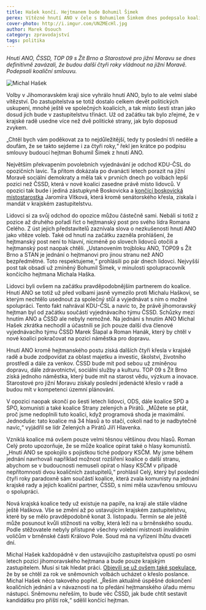 ```yaml
---
title: Hašek končí. Hejtmanem bude Bohumil Šimek
perex: Vítězné hnutí ANO v čele s Bohumilem Šimkem dnes podepsalo koaliční smlouvu s ČSSD, TOP 09 s Žít Brno a Starosty. Součástí dohody je rozdělení postů v krajské radě.
cover-photo: http://i.imgur.com/UNZMEcHl.jpg
author: Marek Osouch
category: zpravodajství
tags: politika
---
```


*Hnutí ANO, ČSSD, TOP 09 s Žít Brno a Starostové pro jižní Moravu se dnes definitivně zavázali, že budou další čtyři roky vládnout na jižní Moravě. Podepsali koaliční smlouvu.*

<img src="http://i.imgur.com/UNZMEcH.jpg" alt="Michal Hašek" class="img-responsive img-popup" data-author="Tomáš Znamenáček">

Volby v Jihomoravském kraji sice vyhrálo hnutí ANO, bylo to ale velmi slabé vítězství. Do zastupitelstva se totiž dostalo celkem devět politických uskupení, mnohé ještě ve společných koalicích, a tak místo šesti stran jako dosud jich bude v zastupitelstvu třináct. Už od začátku tak bylo zřejmé, že v krajské radě usedne více než dvě politické strany, jak bylo doposud zvykem.

„Chtěl bych vám poděkovat za to nejdůležitější, tedy ty poslední tři neděle a doufám, že se takto sejdeme i za čtyři roky,“ řekl jen krátce po podpisu smlouvy budoucí hejtman Bohumil Šimek z hnutí ANO.

Největším překvapením povolebních vyjednávání je odchod KDU-ČSL do opozičních lavic. Ta přitom dokázala po dvanácti letech porazit na jižní Moravě sociální demokraty a měla tak v prvních dnech po volbách lepší pozici než ČSSD, která v nové koalici zasedne právě místo lidovců. V opozici tak bude i jediná zástupkyně Boskovicka a [končící boskovická místostarostka](http://www.ohlasy.info/clanky/2016/10/mistostarostka-hamalova.html) Jaromíra Vítková, která kromě senátorského křesla, získala i mandát v krajském zastupitelstvu.

Lidovci si za svůj odchod do opozice můžou částečně sami. Nebáli si totiž z pozice až druhého pořadí říct o hejtmanský post pro svého lídra Romana Celého. Z úst jejich představitelů zaznívala slova o nezkušenosti hnutí ANO jako vítěze voleb. Také od hnutí na začátku zazněla prohlášení, že hejtmanský post není to hlavní, nicméně po slovech lidovců otočili a hejtmanský post naopak chtěli. „Ustanovením trojbloku ANO, TOP09 s Žít Brno a STAN je jednání o hejtmanovi pro jinou stranu než ANO bezpředmětné. Toto respektujeme,“ prohlásili po pár dnech lidovci. Nejvyšší post tak obsadí už zmíněný Bohumil Šimek, v minulosti spolupracovník končícího hejtmana Michala Haška.

Lidovci byli ovšem na začátku pravděpodobnějším partnerem do koalice. Hnutí ANO se totiž už před volbami jasně vymezilo proti Michalu Haškovi, se kterým nechtělo usednout za společný stůl a vyjednávat s ním o možné spolupráci. Tento fakt nahrával KDU-ČSL a navíc to, že právě jihomoravský hejtman byl od začátku součástí vyjednávacího týmu ČSSD. Schůzky mezi hnutím ANO a ČSSD ale nebyly nemožné. Na jednání s hnutím ANO Michal Hašek zkrátka nechodil a účastnili se jich pouze další dva členové vyjednávacího týmu ČSSD Marek Šlapal a Roman Hanák, který by chtěl v nové koalici pokračovat na pozici náměstka pro dopravu.

Hnutí ANO kromě hejtmanského postu získá dalších čtyři křesla v krajské radě a bude zodpovídat za oblast majetku a investic, školství, životního prostředí a dále za venkov. ČSSD bude mít pod sebou už zmíněnou dopravu, dále zdravotnictví, sociální služby a kulturu. TOP 09 s Žít Brno získá jednoho náměstka, který bude mít na starost vědu, výzkum a inovace. Starostové pro jižní Moravu získaly poslední jedenácté křeslo v radě a budou mít v kompetenci územní plánování.

V opozici naopak skončí po šesti letech lidovci, ODS, dále koalice SPD a SPO, komunisti a také koalice Strany zelených a Pirátů. „Můžete se ptát, proč jsme nedoplnili tuto koalici, když programová shoda je maximální. Jednoduše: tato koalice má 34 hlasů a to stačí, cokoli nad to je nadbytečně navíc,“ vyjádřil se lídr Zelených a Pirátů Jiří Hlavenka.

Vzniklá koalice má ovšem pouze velmi těsnou většinou dvou hlasů. Roman Celý proto upozorňuje, že se může koalice opírat také o hlasy komunistů. „Hnutí ANO se spokojilo s pojistkou tiché podpory KSČM. My jsme během jednání navrhovali například možnost rozšíření koalice o další stranu, abychom se v budoucnosti nemuseli opírat o hlasy KSČM v případě nepřítomnosti dvou koaličních zastupitelů,“ prohlásil Celý, který byl poslední čtyři roky paradoxně sám součástí koalice, která zvala komunisty na jednání krajské rady a jejich koaliční partner, ČSSD, s nimi měla uzavřenou smlouvu o spolupráci. 

Nová krajská koalice tedy už existuje na papíře, na kraji ale stále vládne ještě Haškova. Vše se změní až po ustavujícím krajském zastupitelstvu, které by se mělo pravděpodobně konat 3. listopadu. Termín se ale ještě může posunout kvůli stížnosti na volby, která leží na u brněnského soudu. Podle stěžovatele nebyly přístupné všechny volební místnosti invalidním voličům v brněnské části Královo Pole. Soud má na vyřízení lhůtu dvaceti dní.

Michal Hašek každopádně v den ustavujícího zastupitelstva opustí po osmi letech pozici jihomoravského hejtmana a bude pouze krajským zastupitelem. Musí si tak hledat práci. [Objevili se už ovšem také spekulace](http://zpravy.idnes.cz/michal-hasek-poslancem-0be-/domaci.aspx?c=A161017_171922_domaci_hro), že by se chtěl za rok ve sněmovních volbách ucházet o křeslo poslance. Michal Hašek něco takového popřel. „Řeším aktuálně úspěšné dokončení koaličních jednání a v návaznosti na to předání hejtmanského úřadu mému nástupci. Sněmovnu neřeším, to bude věc ČSSD, jak bude chtít sestavit kandidátku pro příští rok,“ sdělil končící hejtman.
